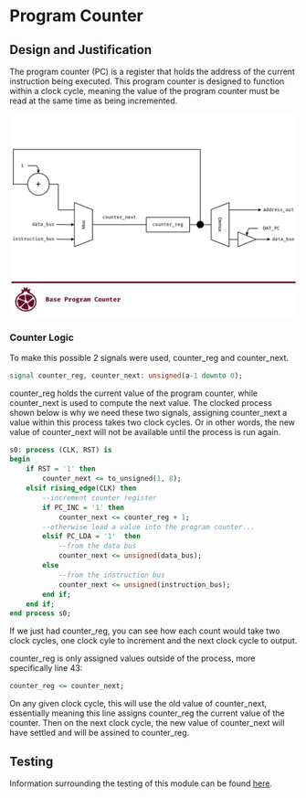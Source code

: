 # Program Counter

## Design and Justification
<!-- Please discuss your design here -->
<!-- Make sure to justify any design choices made where there may be an alternative approach -->
The program counter (PC) is a register that holds the address of the current instruction being executed. This program counter is designed to function within a clock cycle, meaning the value of the program counter must be read at the same time as being incremented.

![Program counter block diagram](https://github.com/Zachary-Pearce/Pomegranate/blob/main/images/Program_Counter_Block_Diagram.png)

### Counter Logic
To make this possible 2 signals were used, counter_reg and counter_next.

```VHDL
signal counter_reg, counter_next: unsigned(a-1 downto 0);
```

counter_reg holds the current value of the program counter, while counter_next is used to compute the next value. The clocked process shown below is why we need these two signals, assigning counter_next a value within this process takes two clock cycles. Or in other words, the new value of counter_next will not be available until the process is run again.

```VHDL
s0: process (CLK, RST) is
begin
    if RST = '1' then
        counter_next <= to_unsigned(1, 8);
    elsif rising_edge(CLK) then
        --increment counter register
        if PC_INC = '1' then
            counter_next <= counter_reg + 1;
        --otherwise load a value into the program counter...
        elsif PC_LDA = '1'  then
            --from the data bus
            counter_next <= unsigned(data_bus);
        else
            --from the instruction bus
            counter_next <= unsigned(instruction_bus);
        end if;
    end if;
end process s0;
```

If we just had counter_reg, you can see how each count would take two clock cycles, one clock cyle to increment and the next clock cycle to output.

counter_reg is only assigned values outside of the process, more specifically line 43:

```VHDL
counter_reg <= counter_next;
```

On any given clock cycle, this will use the old value of counter_next, essentially meaning this line assigns counter_reg the current value of the counter. Then on the next clock cycle, the new value of counter_next will have settled and will be assined to counter_reg.

## Testing
Information surrounding the testing of this module can be found [here](https://github.com/Zachary-Pearce/Pomegranate/blob/main/testing/PC/).
